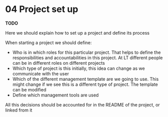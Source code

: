 # 04 Project set up

**TODO**

Here we should explain how to set up a project and define its process

When starting a project we should define:
 + Who is in which roles for this particular project. That helps to define the responsibilities and accountabilities in this project. At LT different people can be in different roles on different projects
 + Which type of project is this initially, this idea can change as we communicate with the user
 + Which of the different management template are we going to use. This might change if we see this is a different type of project. The template can be modified
 + Define which management tools are used

All this decisions should be accounted for in the README of the project, or linked from it
